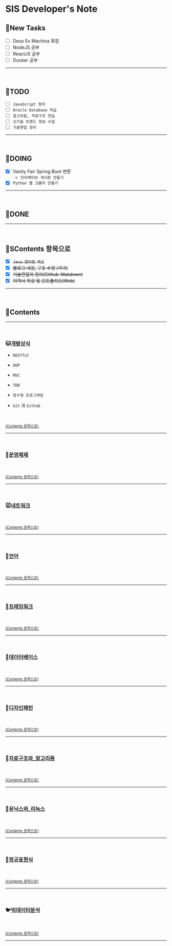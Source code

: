 # SIS Developer's Note

## :memo:New Tasks
- [ ] Deus Ex Machina 확장
- [ ] NodeJS 공부
- [ ] ReactJS 공부
- [ ] Docker 공부

<hr>
<br>

## :memo:TODO
- [ ] `JavaScript 정리`
- [ ] `Oracle Database 학습`
- [ ] `알고리즘, 자료구조 연습`
- [ ] `신기술 트렌드 정보 수집`
- [ ] `기술면접 정리`

<hr>
<br>

## :memo:DOING
- [x] Vanity Fair Spring Boot 변환
  - `인터랙티브 게시판 만들기`
- [x] `Python 웹 크롤러 만들기`

<hr>
<br>

## :memo:DONE

<!-- - [X] ~~이스트소프트 코딩테스트 (2019. 02. 12)~~
- [X] ~~카페24 코딩테스트 (2019. 02. 14)~~ -->

<hr>
<br>

## :memo:SContents 항목으로
- [X] ~~``Java 챕터별 복습``~~
- [X] ~~블로그 내용, 구조 수정 *(지속)*~~
- [X] ~~기술면접지 정리(Github-Makdown)~~
- [X] ~~이력서 작성 및 포트폴리오(Web)~~
<!-- - [ ] ~~*면접 준비(면접합격 시)*~~ -->

<hr>
<br>

## :memo:Contents

<hr>
<br>

### :cat:[개발상식](/chapter01-개발상식)
- `RESTful`

- `OOP`

- `MVC`

- `TDD`

- `함수형 프로그래밍`

- `Git` 과 `Github`

<br>

<sup>[(Contents 항목으로)](##:memo:Contents)</sup>

<hr>
<br>

### :dog:[운영체제](/chapter02-운영체제)

<br>

<sup>[(Contents 항목으로)](##:memo:Contents)</sup>

<hr>
<br>

### :mouse:[네트워크](/chapter03-네트워크)

<br>

<sup>[(Contents 항목으로)](##:memo:Contents)</sup>


<hr>
<br>

### :hamster:[언어](/chapter04.0-언어)

<br>

<sup>[(Contents 항목으로)](##:memo:Contents)</sup>


<hr>
<br>

### :rabbit:[프레임워크](/chapter04.5-프레임워크)

<br>

<sup>[(Contents 항목으로)](##:memo:Contents)</sup>


<hr>
<br>

### :wolf:[데이터베이스](/chapter05-데이터베이스)

<br>

<sup>[(Contents 항목으로)](##:memo:Contents)</sup>


<hr>
<br>

### :frog:[디자인패턴](/chapter06-디자인패턴)

<br>

<sup>[(Contents 항목으로)](##:memo:Contents)</sup>


<hr>
<br>

### :tiger:[자료구조와_알고리즘](/chapter07-자료구조와_알고리즘)

<br>

<sup>[(Contents 항목으로)](##:memo:Contents)</sup>


<hr>
<br>

### :penguin:[유닉스와_리눅스](/chapter08-유닉스와_리눅스)

<br>

<sup>[(Contents 항목으로)](##:memo:Contents)</sup>


<hr>
<br>

### :dolphin:[정규표현식](/chapter09-정규표현식)

<br>

<sup>[(Contents 항목으로)](##:memo:Contents)</sup>


<hr>
<br>

### :bird:[빅데이터분석](/chapter10-빅데이터_분석)

<br>

<sup>[(Contents 항목으로)](##:memo:Contents)</sup>


<hr>
<br>
